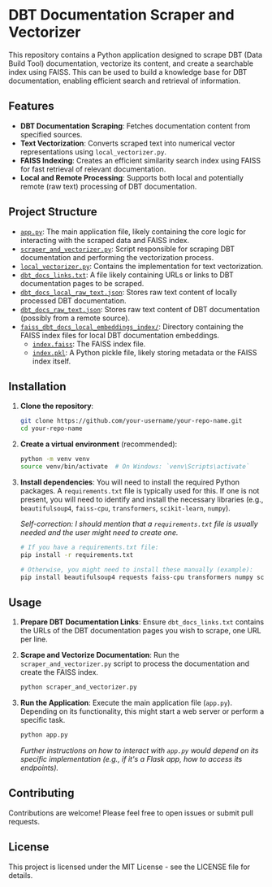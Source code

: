 # DBT Documentation Scraper and Vectorizer

This repository contains a Python application designed to scrape DBT (Data Build Tool) documentation, vectorize its content, and create a searchable index using FAISS. This can be used to build a knowledge base for DBT documentation, enabling efficient search and retrieval of information.

## Features

*   **DBT Documentation Scraping**: Fetches documentation content from specified sources.
*   **Text Vectorization**: Converts scraped text into numerical vector representations using `local_vectorizer.py`.
*   **FAISS Indexing**: Creates an efficient similarity search index using FAISS for fast retrieval of relevant documentation.
*   **Local and Remote Processing**: Supports both local and potentially remote (raw text) processing of DBT documentation.

## Project Structure

*   [`app.py`](app.py): The main application file, likely containing the core logic for interacting with the scraped data and FAISS index.
*   [`scraper_and_vectorizer.py`](scraper_and_vectorizer.py): Script responsible for scraping DBT documentation and performing the vectorization process.
*   [`local_vectorizer.py`](local_vectorizer.py): Contains the implementation for text vectorization.
*   [`dbt_docs_links.txt`](dbt_docs_links.txt): A file likely containing URLs or links to DBT documentation pages to be scraped.
*   [`dbt_docs_local_raw_text.json`](dbt_docs_local_raw_text.json): Stores raw text content of locally processed DBT documentation.
*   [`dbt_docs_raw_text.json`](dbt_docs_raw_text.json): Stores raw text content of DBT documentation (possibly from a remote source).
*   [`faiss_dbt_docs_local_embeddings_index/`](faiss_dbt_docs_local_embeddings_index/): Directory containing the FAISS index files for local DBT documentation embeddings.
    *   [`index.faiss`](faiss_dbt_docs_local_embeddings_index/index.faiss): The FAISS index file.
    *   [`index.pkl`](faiss_dbt_docs_local_embeddings_index/index.pkl): A Python pickle file, likely storing metadata or the FAISS index itself.

## Installation

1.  **Clone the repository**:
    ```bash
    git clone https://github.com/your-username/your-repo-name.git
    cd your-repo-name
    ```

2.  **Create a virtual environment** (recommended):
    ```bash
    python -m venv venv
    source venv/bin/activate  # On Windows: `venv\Scripts\activate`
    ```

3.  **Install dependencies**:
    You will need to install the required Python packages. A `requirements.txt` file is typically used for this. If one is not present, you will need to identify and install the necessary libraries (e.g., `beautifulsoup4`, `faiss-cpu`, `transformers`, `scikit-learn`, `numpy`).

    *Self-correction: I should mention that a `requirements.txt` file is usually needed and the user might need to create one.*

    ```bash
    # If you have a requirements.txt file:
    pip install -r requirements.txt

    # Otherwise, you might need to install these manually (example):
    pip install beautifulsoup4 requests faiss-cpu transformers numpy scikit-learn
    ```

## Usage

1.  **Prepare DBT Documentation Links**:
    Ensure `dbt_docs_links.txt` contains the URLs of the DBT documentation pages you wish to scrape, one URL per line.

2.  **Scrape and Vectorize Documentation**:
    Run the `scraper_and_vectorizer.py` script to process the documentation and create the FAISS index.

    ```bash
    python scraper_and_vectorizer.py
    ```

3.  **Run the Application**:
    Execute the main application file (`app.py`). Depending on its functionality, this might start a web server or perform a specific task.

    ```bash
    python app.py
    ```

    *Further instructions on how to interact with `app.py` would depend on its specific implementation (e.g., if it's a Flask app, how to access its endpoints).*

## Contributing

Contributions are welcome! Please feel free to open issues or submit pull requests.

## License

This project is licensed under the MIT License - see the LICENSE file for details.